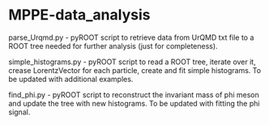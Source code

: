 # MPPE-data_analysis

parse_Urqmd.py - pyROOT script to retrieve data from UrQMD txt file to a ROOT tree needed for further analysis (just for completeness).

simple_histograms.py - pyROOT script to read a ROOT tree, iterate over it, crease LorentzVector for each particle, create and fit simple histograms.
To be updated with additional examples.

find_phi.py - pyROOT script to reconstruct the invariant mass of phi meson and update the tree with new histograms. To be updated with fitting the phi signal.
